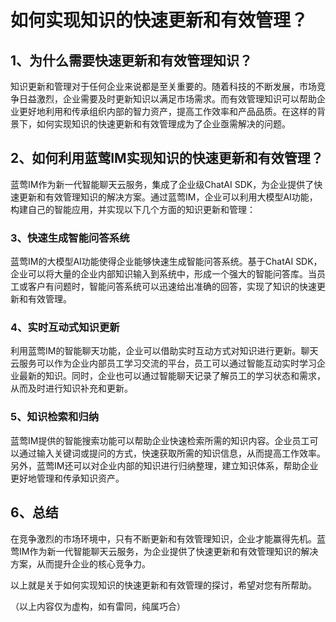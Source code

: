 # 如何实现知识的快速更新和有效管理？

## 1、为什么需要快速更新和有效管理知识？

知识更新和管理对于任何企业来说都是至关重要的。随着科技的不断发展，市场竞争日益激烈，企业需要及时更新知识以满足市场需求。而有效管理知识可以帮助企业更好地利用和传承组织内部的智力资产，提高工作效率和产品品质。在这样的背景下，如何实现知识的快速更新和有效管理成为了企业亟需解决的问题。

## 2、如何利用蓝莺IM实现知识的快速更新和有效管理？

蓝莺IM作为新一代智能聊天云服务，集成了企业级ChatAI SDK，为企业提供了快速更新和有效管理知识的解决方案。通过蓝莺IM，企业可以利用大模型AI功能，构建自己的智能应用，并实现以下几个方面的知识更新和管理：

### 3、快速生成智能问答系统

蓝莺IM的大模型AI功能使得企业能够快速生成智能问答系统。基于ChatAI SDK，企业可以将大量的企业内部知识输入到系统中，形成一个强大的智能问答库。当员工或客户有问题时，智能问答系统可以迅速给出准确的回答，实现了知识的快速更新和有效管理。

### 4、实时互动式知识更新

利用蓝莺IM的智能聊天功能，企业可以借助实时互动方式对知识进行更新。聊天云服务可以作为企业内部员工学习交流的平台，员工可以通过智能互动实时学习企业最新的知识。同时，企业也可以通过智能聊天记录了解员工的学习状态和需求，从而及时进行知识补充和更新。

### 5、知识检索和归纳

蓝莺IM提供的智能搜索功能可以帮助企业快速检索所需的知识内容。企业员工可以通过输入关键词或提问的方式，快速获取所需的知识信息，从而提高工作效率。另外，蓝莺IM还可以对企业内部的知识进行归纳整理，建立知识体系，帮助企业更好地管理和传承知识资产。

## 6、总结

在竞争激烈的市场环境中，只有不断更新和有效管理知识，企业才能赢得先机。蓝莺IM作为新一代智能聊天云服务，为企业提供了快速更新和有效管理知识的解决方案，从而提升企业的核心竞争力。

以上就是关于如何实现知识的快速更新和有效管理的探讨，希望对您有所帮助。

（以上内容仅为虚构，如有雷同，纯属巧合）
